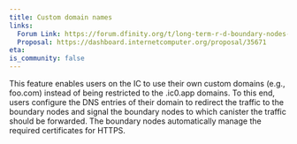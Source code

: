 ```yaml
---
title: Custom domain names
links:
  Forum Link: https://forum.dfinity.org/t/long-term-r-d-boundary-nodes-proposal/9401
  Proposal: https://dashboard.internetcomputer.org/proposal/35671
eta:
is_community: false
---
```


This feature enables users on the IC to use their own custom domains (e.g., foo.com) instead of being restricted to the <canister id>.ic0.app domains. To this end, users configure the DNS entries of their domain to redirect the traffic to the boundary nodes and signal the boundary nodes to which canister the traffic should be forwarded. The boundary nodes automatically manage the required certificates for HTTPS.
